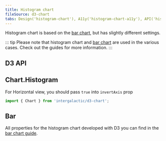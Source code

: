 ```yaml
---
title: Histogram chart
fileSource: d3-chart
tabs: Design('histogram-chart'), A11y('histogram-chart-a11y'), API('histogram-chart-api'), Changelog('d3-chart-changelog')
---
```


Histogram chart is based on the [bar chart](/data-display/bar-chart/bar-chart), but has slightly different settings.

::: tip
Please note that histogram chart and [bar chart](/data-display/bar-chart/bar-chart) are used in the various cases. Check out the guides for more information.
:::

## D3 API

## Chart.Histogram

For Horizontal view, you should pass `true` into `invertAxis` prop

```js
import { Chart } from 'intergalactic/d3-chart';
```

<TypesView type="HistogramChartProps" :types={...types} />

## Bar

All properties for the histogram chart developed with D3 you can find in the [bar chart guide](/data-display/bar-chart/bar-chart-api).

<script setup>import { data as types } from '@types.data.ts';</script>